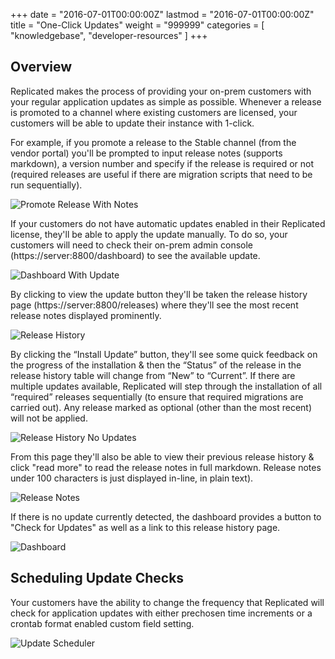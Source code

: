 +++
date = "2016-07-01T00:00:00Z"
lastmod = "2016-07-01T00:00:00Z"
title = "One-Click Updates"
weight = "999999"
categories = [ "knowledgebase", "developer-resources" ]
+++

## Overview
Replicated makes the process of providing your on-prem customers with your regular 
application updates as simple as possible. Whenever a release is promoted to a channel 
where existing customers are licensed, your customers will be able to update their 
instance with 1-click.

For example, if you promote a release to the Stable channel (from the vendor portal) 
you'll be prompted to input release notes (supports markdown), a version number and 
specify if the release is required or not (required releases are useful if there are 
migration scripts that need to be run sequentially).

![Promote Release With Notes](/static/promote-release-with-notes.png)

If your customers do not have automatic updates enabled in their Replicated license, 
they'll be able to apply the update manually. To do so, your customers will need to 
check their on-prem admin console (https://server:8800/dashboard) to see the 
available update.

![Dashboard With Update](/static/dashboard-with-update.png)

By clicking to view the update button they'll be taken the release history page 
(https://server:8800/releases) where they'll see the most recent release notes 
displayed prominently.

![Release History](/static/release-history.png)

By clicking the “Install Update” button, they'll see some quick feedback on the progress 
of the installation & then the “Status” of the release in the release history table 
will change from “New” to “Current”. If there are multiple updates available, 
Replicated will step through the installation of all “required” releases sequentially 
(to ensure that required migrations are carried out). Any release marked as optional 
(other than the most recent) will not be applied.

![Release History No Updates](/static/release-history-empty.png)

From this page they'll also be able to view their previous release history & click 
"read more" to read the release notes in full markdown. Release notes under 100 
characters is just displayed in-line, in plain text).

![Release Notes](/static/release-notes.png)

If there is no update currently detected, the dashboard provides a button to "Check for 
Updates" as well as a link to this release history page.

![Dashboard](/static/dashboard-no-updates.png)

## Scheduling Update Checks

Your customers have the ability to change the frequency that Replicated will check for
application updates with either prechosen time increments or a crontab format enabled
custom field setting.

![Update Scheduler](/static/update-scheduler.png)
